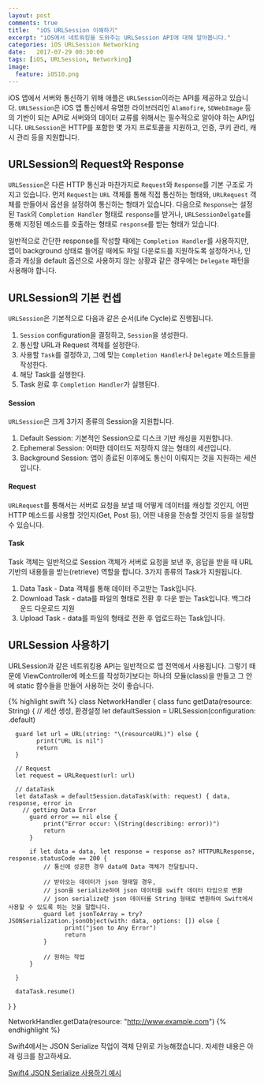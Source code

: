 ```yaml
---
layout: post
comments: true
title:  "iOS URLSession 이해하기"
excerpt: "iOS에서 네트워킹을 도와주는 URLSession API에 대해 알아봅니다."
categories: iOS URLSession Networking
date:   2017-07-29 00:30:00
tags: [iOS, URLSession, Networking]
image:
  feature: iOS10.png
---
```


iOS 앱에서 서버와 통신하기 위해 애플은 `URLSession`이라는 API를 제공하고 있습니다. `URLSession`은 iOS 앱 통신에서 유명한 라이브러리인 `Alamofire`, `SDWebImage` 등의 기반이 되는 API로 서버와의 데이터 교류를 위해서는 필수적으로 알아야 하는 API입니다. `URLSession`은 HTTP를 포함한 몇 가지 프로토콜을 지원하고, 인증, 쿠키 관리, 캐시 관리 등을 지원합니다.

## URLSession의 Request와 Response

`URLSession`은 다른 HTTP 통신과 마찬가지로 `Request`와 `Response`를 기본 구조로 가지고 있습니다. 먼저 `Request`는 `URL` 객체를 통해 직접 통신하는 형태와, `URLRequest` 객체를 만들어서 옵션을 설정하여 통신하는 형태가 있습니다. 다음으로 `Response`는 설정된 `Task`의 `Completion Handler` 형태로 `response`를 받거나, `URLSessionDelgate`를 통해 지정된 메소드를 호출하는 형태로 `response`를 받는 형태가 있습니다.

일반적으로 간단한 response를 작성할 때에는 `Completion Handler`를 사용하지만, 앱이 background 상태로 들어갈 때에도 파일 다운로드를 지원하도록 설정하거나, 인증과 캐싱을 default 옵션으로 사용하지 않는 상황과 같은 경우에는 `Delegate` 패턴을 사용해야 합니다.

## URLSession의 기본 컨셉

`URLSession`은 기본적으로 다음과 같은 순서(Life Cycle)로 진행됩니다.

1. `Session` configuration을 결정하고, `Session`을 생성한다.
2. 통신할 URL과 Request 객체를 설정한다.
3. 사용할 `Task`를 결정하고, 그에 맞는 `Completion Handler`나 `Delegate` 메소드들을 작성한다.
4. 해당 Task를 실행한다.
5. Task 완료 후 `Completion Handler`가 실행된다.

#### Session

`URLSession`은 크게 3가지 종류의 Session을 지원합니다.

1. Default Session: 기본적인 Session으로 디스크 기반 캐싱을 지원합니다.
2. Ephemeral Session: 어떠한 데이터도 저장하지 않는 형태의 세션입니다.
3. Background Session: 앱이 종료된 이후에도 통신이 이뤄지는 것을 지원하는 세션입니다.

#### Request

`URLRequest`를 통해서는 서버로 요청을 보낼 때 어떻게 데이터를 캐싱할 것인지, 어떤 HTTP 메소드를 사용할 것인지(Get, Post 등), 어떤 내용을 전송할 것인지 등을 설정할 수 있습니다.

#### Task

Task 객체는 일반적으로 Session 객체가 서버로 요청을 보낸 후, 응답을 받을 때 URL 기반의 내용들을 받는(retrieve) 역할을 합니다. 3가지 종류의 Task가 지원됩니다.

1. Data Task - Data 객체를 통해 데이터 주고받는 Task입니다.
2. Download Task - data를 파일의 형태로 전환 후 다운 받는 Task입니다. 백그라운드 다운로드 지원
3. Upload Task - data를 파일의 형태로 전환 후 업로드하는 Task입니다.


## URLSession 사용하기

URLSession과 같은 네트워킹용 API는 일반적으로 앱 전역에서 사용됩니다. 그렇기 때문에 ViewController에 메소드를 작성하기보다는 하나의 모듈(class)을 만들고 그 안에 static 함수들을 만들어 사용하는 것이 좋습니다.

{% highlight swift %}
class NetworkHandler {
  class func getData(resource: String) {
    // 세션 생성, 환경설정
      let defaultSession = URLSession(configuration: .default)

      guard let url = URL(string: "\(resourceURL)") else {
            print("URL is nil")
            return
      }

      // Request
      let request = URLRequest(url: url)

      // dataTask
      let dataTask = defaultSession.dataTask(with: request) { data, response, error in
        // getting Data Error
          guard error == nil else {
              print("Error occur: \(String(describing: error))")
              return
          }

          if let data = data, let response = response as? HTTPURLResponse, response.statusCode == 200 {
              // 통신에 성공한 경우 data에 Data 객체가 전달됩니다.

              // 받아오는 데이터가 json 형태일 경우,
              // json을 serialize하여 json 데이터를 swift 데이터 타입으로 변환
              // json serialize란 json 데이터를 String 형태로 변환하여 Swift에서 사용할 수 있도록 하는 것을 말합니다.
              guard let jsonToArray = try? JSONSerialization.jsonObject(with: data, options: []) else {
                    print("json to Any Error")
                    return
              }

              // 원하는 작업
          }

      }

      dataTask.resume()
  }
}

NetworkHandler.getData(resource: "http://www.example.com")
{% endhighlight %}

Swift4에서는 JSON Serialize 작업이 객체 단위로 가능해졌습니다. 자세한 내용은 아래 링크를 참고하세요.

[Swift4 JSON Serialize 사용하기 예시](https://gist.github.com/hcn1519/0d685b1f0aba74ed9577e9cab1b02b6f)
